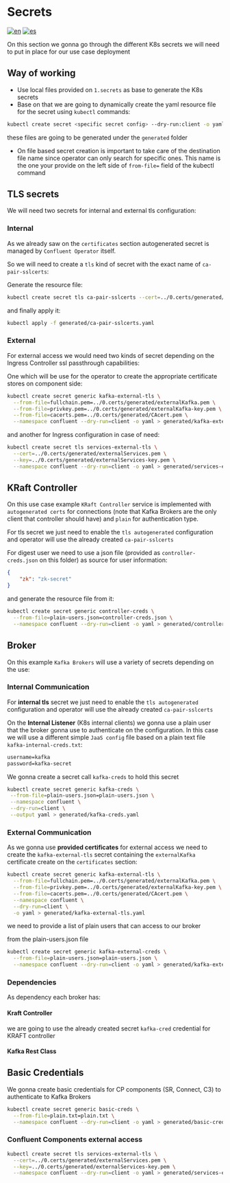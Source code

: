 # Secrets

[![en](https://img.shields.io/badge/lang-en-red.svg)](https://github.com/ogomezso/cfk-runbooks/blob/main/usecases/ZK-AutoTLS-RBAC-Ingress/1.secrets/README.md)
[![es](https://img.shields.io/badge/lang-es-yellow.svg)](https://github.com/ogomezso/cfk-runbooks/blob/main/usecases/ZK-AutoTLS-RBAC-Ingress/1.secrets/README.es.md)

On this section we gonna go through the different K8s secrets we will need to put in place for our use case deployment

## Way of working

- Use local files provided on `1.secrets` as base to generate the K8s secrets
- Base on that we are going to dynamically create the yaml resource file for the secret using `kubectl` commands:

```bash
kubectl create secret <specific secret config> --dry-run:client -o yaml > generated/<client-secret-name>.yaml
```

these files are going to be generated under the `generated` folder

- On file based secret creation is important to take care of the destination file name since operator can only search for specific ones. This name is the one your provide on the left side of `from-file=` field of the kubectl command

## TLS secrets

We will need two secrets for internal and external tls configuration:

### Internal

As we already saw on the `certificates` section autogenerated secret is managed by `Confluent Operator` itself.

So we will need to create a `tls` kind of secret with the exact name of `ca-pair-sslcerts`:

Generate the resource file:

```bash
kubectl create secret tls ca-pair-sslcerts --cert=../0.certs/generated/CAcert.pem --key=../0.certs/generated/CAkey.pem --dry-run=client -o yaml > generated/ca-pair-sslcerts.yaml
```

and finally apply it:

```bash
kubectl apply -f generated/ca-pair-sslcerts.yaml
```

### External

For external access we would need two kinds of secret depending on the Ingress Controller ssl passthrough capabilities:

One which will be use for the operator to create the appropriate certificate stores on component side:

```bash
kubectl create secret generic kafka-external-tls \
  --from-file=fullchain.pem=../0.certs/generated/externalKafka.pem \
  --from-file=privkey.pem=../0.certs/generated/externalKafka-key.pem \
  --from-file=cacerts.pem=../0.certs/generated/CAcert.pem \
  --namespace confluent --dry-run=client -o yaml > generated/kafka-external-tls.yaml
```

and another for Ingress configuration in case of need:

```bash
kubectl create secret tls services-external-tls \
  --cert=../0.certs/generated/externalServices.pem \
  --key=../0.certs/generated/externalServices-key.pem \
  --namespace confluent --dry-run=client -o yaml > generated/services-external-tls.yaml
```

## KRaft Controller

On this use case example `KRaft Controller` service is implemented with `autogenerated certs` for connections (note that Kafka Brokers are the only client that controller should have) and `plain` for authentication type.

For tls secret we just need to enable the `tls autogenerated` configuration and operator will use the already created `ca-pair-sslcerts`

For digest user we need to use a json file (provided as `controller-creds.json` on this folder) as source for user information:

```json
{
    "zk": "zk-secret"
}
```

and generate the resource file from it:

```bash
kubectl create secret generic controller-creds \
  --from-file=plain-users.json=controller-creds.json \
  --namespace confluent --dry-run=client -o yaml > generated/controller-creds.yaml
```

## Broker

On this example `Kafka Brokers` will use a variety of secrets depending on the use:

### Internal Communication

For **internal tls**  secret we just need to enable the `tls autogenerated` configuration and operator will use the already created `ca-pair-sslcerts`

On the **Internal Listener** (K8s internal clients) we gonna use a plain user that the broker gonna use to authenticate on the configuration. In this case we will use a different simple `JaaS config` file based on a plain text file `kafka-internal-creds.txt`:

```txt
username=kafka
password=kafka-secret
```

We gonna create a secret call `kafka-creds` to hold this secret

```bash
kubectl create secret generic kafka-creds \
 --from-file=plain-users.json=plain-users.json \
 --namespace confluent \
 --dry-run=client \
 --output yaml > generated/kafka-creds.yaml
```

### External Communication

As we gonna use **provided certificates** for external access we need to create the `kafka-external-tls` secret containing the `externalKafka` certificate create on the `certificates` section:

```bash
kubectl create secret generic kafka-external-tls \
  --from-file=fullchain.pem=../0.certs/generated/externalKafka.pem \
  --from-file=privkey.pem=../0.certs/generated/externalKafka-key.pem \
  --from-file=cacerts.pem=../0.certs/generated/CAcert.pem \
  --namespace confluent \
  --dry-run=client \
  -o yaml > generated/kafka-external-tls.yaml
```

we need to provide a  list of plain users that can access to our broker

from the plain-users.json file

```bash
kubectl create secret generic kafka-external-creds \
  --from-file=plain-users.json=plain-users.json \
  --namespace confluent --dry-run=client -o yaml > generated/kafka-external-creds.yaml
```

### Dependencies

As dependency each broker has:

#### Kraft Controller

we are going to use the already created secret `kafka-cred` credential for KRAFT controller

#### Kafka Rest Class

## Basic Credentials

We gonna create basic credentials for CP components (SR, Connect, C3) to authenticate to Kafka Brokers

```bash
kubectl create secret generic basic-creds \
  --from-file=plain.txt=plain.txt \
  --namespace confluent --dry-run=client -o yaml > generated/basic-creds.yaml
```

### Confluent Components external access

```bash
kubectl create secret tls services-external-tls \
  --cert=../0.certs/generated/externalServices.pem \
  --key=../0.certs/generated/externalServices-key.pem \
  --namespace confluent --dry-run=client -o yaml > generated/services-external-tls.yaml
```
